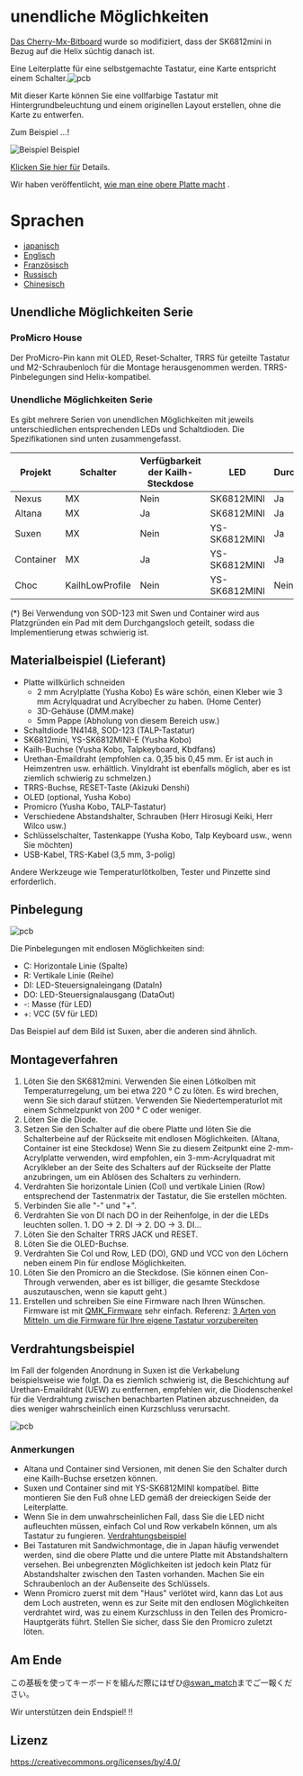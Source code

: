 # unendliche Möglichkeiten

[Das Cherry-Mx-Bitboard](https://github.com/ogatatsu/Cherry-Mx-Bitboard) wurde so modifiziert, dass der SK6812mini in Bezug auf die Helix süchtig danach ist.

Eine Leiterplatte für eine selbstgemachte Tastatur, eine Karte entspricht einem Schalter.![pcb](./images/pcbs.jpg)

Mit dieser Karte können Sie eine vollfarbige Tastatur mit Hintergrundbeleuchtung und einem originellen Layout erstellen, ohne die Karte zu entwerfen.

Zum Beispiel ...!

![Beispiel Beispiel](https://cdn-ak.f.st-hatena.com/images/fotolife/s/swan_match/20180915/20180915184339.jpg)

[Klicken Sie hier für](https://swan-match.hatenablog.com/entry/2018/09/15/184923) Details.

Wir haben veröffentlicht, [wie man eine obere Platte macht](https://swanmatch.github.io/topplate_tips) .

# Sprachen

- [japanisch](./readme.md)
- [Englisch](./readme_en.md)
- [Französisch](./readme_fr.md)
- [Russisch](./readme_ru.md)
- [Chinesisch](./readme_zh.md)

## Unendliche Möglichkeiten Serie

### ProMicro House

Der ProMicro-Pin kann mit OLED, Reset-Schalter, TRRS für geteilte Tastatur und M2-Schraubenloch für die Montage herausgenommen werden.
 TRRS-Pinbelegungen sind Helix-kompatibel.

### Unendliche Möglichkeiten Serie

Es gibt mehrere Serien von unendlichen Möglichkeiten mit jeweils unterschiedlichen entsprechenden LEDs und Schaltdioden.
 Die Spezifikationen sind unten zusammengefasst.

Projekt | Schalter | Verfügbarkeit der Kailh-Steckdose | LED | Durchgangslochdiode | SOD-123
--- | --- | --- | --- | --- | ---
Nexus | MX | Nein | SK6812MINI | Ja | Nein
Altana | MX | Ja | SK6812MINI | Ja | Nein
Suxen | MX | Nein | YS-SK6812MINI | Ja | Ja (*)
Container | MX | Ja | YS-SK6812MINI | Ja | Ja (*)
Choc | KailhLowProfile | Nein | YS-SK6812MINI | Nein | Ja

(*) Bei Verwendung von SOD-123 mit Swen und Container wird aus Platzgründen ein Pad mit dem Durchgangsloch geteilt, sodass die Implementierung etwas schwierig ist.

## Materialbeispiel (Lieferant)

- Platte willkürlich schneiden
    - 2 mm Acrylplatte (Yusha Kobo)
         Es wäre schön, einen Kleber wie 3 mm Acrylquadrat und Acrylbecher zu haben. (Home Center)
    - 3D-Gehäuse (DMM.make)
    - 5mm Pappe (Abholung von diesem Bereich usw.)
- Schaltdiode 1N4148, SOD-123 (TALP-Tastatur)
- SK6812mini, YS-SK6812MINI-E (Yusha Kobo)
- Kailh-Buchse (Yusha Kobo, Talpkeyboard, Kbdfans)
- Urethan-Emaildraht (empfohlen ca. 0,35 bis 0,45 mm. Er ist auch in Heimzentren usw. erhältlich. Vinyldraht ist ebenfalls möglich, aber es ist ziemlich schwierig zu schmelzen.)
- TRRS-Buchse, RESET-Taste (Akizuki Denshi)
- OLED (optional, Yusha Kobo)
- Promicro (Yusha Kobo, TALP-Tastatur)
- Verschiedene Abstandshalter, Schrauben (Herr Hirosugi Keiki, Herr Wilco usw.)
- Schlüsselschalter, Tastenkappe (Yusha Kobo, Talp Keyboard usw., wenn Sie möchten)
- USB-Kabel, TRS-Kabel (3,5 mm, 3-polig)

Andere Werkzeuge wie Temperaturlötkolben, Tester und Pinzette sind erforderlich.

## Pinbelegung

![pcb](./images/PCB.png)

Die Pinbelegungen mit endlosen Möglichkeiten sind:

- C: Horizontale Linie (Spalte)
- R: Vertikale Linie (Reihe)
- DI: LED-Steuersignaleingang (DataIn)
- DO: LED-Steuersignalausgang (DataOut)
- -: Masse (für LED)
- +: VCC (5V für LED)

Das Beispiel auf dem Bild ist Suxen, aber die anderen sind ähnlich.

## Montageverfahren

1. Löten Sie den SK6812mini.
     Verwenden Sie einen Lötkolben mit Temperaturregelung, um bei etwa 220 ° C zu löten.
     Es wird brechen, wenn Sie sich darauf stützen.
     Verwenden Sie Niedertemperaturlot mit einem Schmelzpunkt von 200 ° C oder weniger.
2. Löten Sie die Diode.
3. Setzen Sie den Schalter auf die obere Platte und löten Sie die Schalterbeine auf der Rückseite mit endlosen Möglichkeiten. (Altana, Container ist eine Steckdose)
     Wenn Sie zu diesem Zeitpunkt eine 2-mm-Acrylplatte verwenden, wird empfohlen, ein 3-mm-Acrylquadrat mit Acrylkleber an der Seite des Schalters auf der Rückseite der Platte anzubringen, um ein Ablösen des Schalters zu verhindern.
4. Verdrahten Sie horizontale Linien (Col) und vertikale Linien (Row) entsprechend der Tastenmatrix der Tastatur, die Sie erstellen möchten.
5. Verbinden Sie alle "-" und "+".
6. Verdrahten Sie von DI nach DO in der Reihenfolge, in der die LEDs leuchten sollen. 1. DO → 2. DI → 2. DO → 3. DI…
7. Löten Sie den Schalter TRRS JACK und RESET.
8. Löten Sie die OLED-Buchse.
9. Verdrahten Sie Col und Row, LED (DO), GND und VCC von den Löchern neben einem Pin für endlose Möglichkeiten.
10. Löten Sie den Promicro an die Steckdose.
     (Sie können einen Con-Through verwenden, aber es ist billiger, die gesamte Steckdose auszutauschen, wenn sie kaputt geht.)
11. Erstellen und schreiben Sie eine Firmware nach Ihren Wünschen.
     Firmware ist mit [QMK_Firmware](https://github.com/qmk/qmk_firmware) sehr einfach.
     Referenz: [3 Arten von Mitteln, um die Firmware für Ihre eigene Tastatur vorzubereiten](https://skyhigh-works.hatenablog.com/entry/2018/10/09/120909)

## Verdrahtungsbeispiel

Im Fall der folgenden Anordnung in Suxen ist die Verkabelung beispielsweise wie folgt.
 Da es ziemlich schwierig ist, die Beschichtung auf Urethan-Emaildraht (UEW) zu entfernen, empfehlen wir, die Diodenschenkel für die Verdrahtung zwischen benachbarten Platinen abzuschneiden, da dies weniger wahrscheinlich einen Kurzschluss verursacht.

![pcb](./images/Wired2.png)

### Anmerkungen

- Altana und Container sind Versionen, mit denen Sie den Schalter durch eine Kailh-Buchse ersetzen können.
- Suxen und Container sind mit YS-SK6812MINI kompatibel. Bitte montieren Sie den Fuß ohne LED gemäß der dreieckigen Seide der Leiterplatte.
- Wenn Sie in dem unwahrscheinlichen Fall, dass Sie die LED nicht aufleuchten müssen, einfach Col und Row verkabeln können, um als Tastatur zu fungieren. [Verdrahtungsbeispiel](./images/Wired.png)
- Bei Tastaturen mit Sandwichmontage, die in Japan häufig verwendet werden, sind die obere Platte und die untere Platte mit Abstandshaltern versehen. Bei unbegrenzten Möglichkeiten ist jedoch kein Platz für Abstandshalter zwischen den Tasten vorhanden. Machen Sie ein Schraubenloch an der Außenseite des Schlüssels.
- Wenn Promicro zuerst mit dem "Haus" verlötet wird, kann das Lot aus dem Loch austreten, wenn es zur Seite mit den endlosen Möglichkeiten verdrahtet wird, was zu einem Kurzschluss in den Teilen des Promicro-Hauptgeräts führt.
     Stellen Sie sicher, dass Sie den Promicro zuletzt löten.

## Am Ende

この基板を使ってキーボードを組んだ際にはぜひ[@swan_match](https://twitter.com/swan_match)までご一報ください。

Wir unterstützen dein Endspiel! !!

## Lizenz

https://creativecommons.org/licenses/by/4.0/
